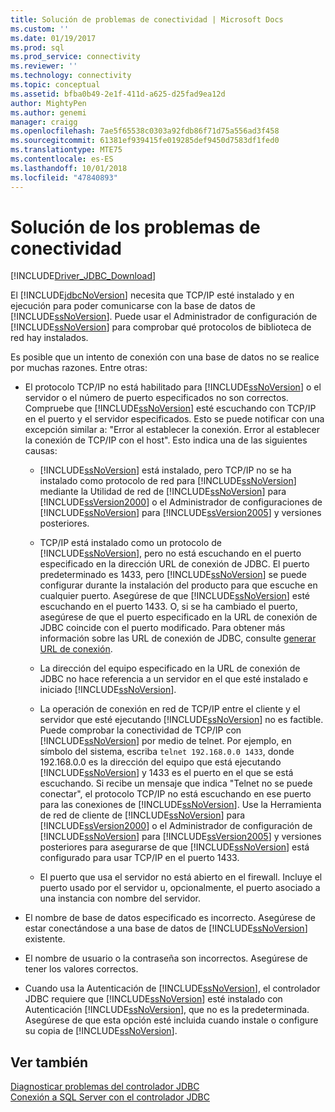```yaml
---
title: Solución de problemas de conectividad | Microsoft Docs
ms.custom: ''
ms.date: 01/19/2017
ms.prod: sql
ms.prod_service: connectivity
ms.reviewer: ''
ms.technology: connectivity
ms.topic: conceptual
ms.assetid: bfba0b49-2e1f-411d-a625-d25fad9ea12d
author: MightyPen
ms.author: genemi
manager: craigg
ms.openlocfilehash: 7ae5f65538c0303a92fdb86f71d75a556ad3f458
ms.sourcegitcommit: 61381ef939415fe019285def9450d7583df1fed0
ms.translationtype: MTE75
ms.contentlocale: es-ES
ms.lasthandoff: 10/01/2018
ms.locfileid: "47840893"
---
```

# <a name="troubleshooting-connectivity"></a>Solución de los problemas de conectividad
[!INCLUDE[Driver_JDBC_Download](../../includes/driver_jdbc_download.md)]

  El [!INCLUDE[jdbcNoVersion](../../includes/jdbcnoversion_md.md)] necesita que TCP/IP esté instalado y en ejecución para poder comunicarse con la base de datos de [!INCLUDE[ssNoVersion](../../includes/ssnoversion-md.md)]. Puede usar el Administrador de configuración de [!INCLUDE[ssNoVersion](../../includes/ssnoversion-md.md)] para comprobar qué protocolos de biblioteca de red hay instalados.  
  
 Es posible que un intento de conexión con una base de datos no se realice por muchas razones. Entre otras:  
  
-   El protocolo TCP/IP no está habilitado para [!INCLUDE[ssNoVersion](../../includes/ssnoversion-md.md)] o el servidor o el número de puerto especificados no son correctos. Compruebe que [!INCLUDE[ssNoVersion](../../includes/ssnoversion-md.md)] esté escuchando con TCP/IP en el puerto y el servidor especificados. Esto se puede notificar con una excepción similar a: "Error al establecer la conexión. Error al establecer la conexión de TCP/IP con el host". Esto indica una de las siguientes causas:  
  
    -   [!INCLUDE[ssNoVersion](../../includes/ssnoversion-md.md)] está instalado, pero TCP/IP no se ha instalado como protocolo de red para [!INCLUDE[ssNoVersion](../../includes/ssnoversion-md.md)] mediante la Utilidad de red de [!INCLUDE[ssNoVersion](../../includes/ssnoversion-md.md)] para [!INCLUDE[ssVersion2000](../../includes/ssversion2000-md.md)] o el Administrador de configuraciones de [!INCLUDE[ssNoVersion](../../includes/ssnoversion-md.md)] para [!INCLUDE[ssVersion2005](../../includes/ssversion2005-md.md)] y versiones posteriores.  
  
    -   TCP/IP está instalado como un protocolo de [!INCLUDE[ssNoVersion](../../includes/ssnoversion-md.md)], pero no está escuchando en el puerto especificado en la dirección URL de conexión de JDBC. El puerto predeterminado es 1433, pero [!INCLUDE[ssNoVersion](../../includes/ssnoversion-md.md)] se puede configurar durante la instalación del producto para que escuche en cualquier puerto. Asegúrese de que [!INCLUDE[ssNoVersion](../../includes/ssnoversion-md.md)] esté escuchando en el puerto 1433. O, si se ha cambiado el puerto, asegúrese de que el puerto especificado en la URL de conexión de JDBC coincide con el puerto modificado. Para obtener más información sobre las URL de conexión de JDBC, consulte [generar URL de conexión](../../connect/jdbc/building-the-connection-url.md).  
  
    -   La dirección del equipo especificado en la URL de conexión de JDBC no hace referencia a un servidor en el que esté instalado e iniciado [!INCLUDE[ssNoVersion](../../includes/ssnoversion-md.md)].  
  
    -   La operación de conexión en red de TCP/IP entre el cliente y el servidor que esté ejecutando [!INCLUDE[ssNoVersion](../../includes/ssnoversion-md.md)] no es factible. Puede comprobar la conectividad de TCP/IP con [!INCLUDE[ssNoVersion](../../includes/ssnoversion-md.md)] por medio de telnet. Por ejemplo, en símbolo del sistema, escriba `telnet 192.168.0.0 1433`, donde 192.168.0.0 es la dirección del equipo que está ejecutando [!INCLUDE[ssNoVersion](../../includes/ssnoversion-md.md)] y 1433 es el puerto en el que se está escuchando. Si recibe un mensaje que indica "Telnet no se puede conectar", el protocolo TCP/IP no está escuchando en ese puerto para las conexiones de [!INCLUDE[ssNoVersion](../../includes/ssnoversion-md.md)]. Use la Herramienta de red de cliente de [!INCLUDE[ssNoVersion](../../includes/ssnoversion-md.md)] para [!INCLUDE[ssVersion2000](../../includes/ssversion2000-md.md)] o el Administrador de configuración de [!INCLUDE[ssNoVersion](../../includes/ssnoversion-md.md)] para [!INCLUDE[ssVersion2005](../../includes/ssversion2005-md.md)] y versiones posteriores para asegurarse de que [!INCLUDE[ssNoVersion](../../includes/ssnoversion-md.md)] está configurado para usar TCP/IP en el puerto 1433.  
  
    -   El puerto que usa el servidor no está abierto en el firewall. Incluye el puerto usado por el servidor u, opcionalmente, el puerto asociado a una instancia con nombre del servidor.  
  
-   El nombre de base de datos especificado es incorrecto. Asegúrese de estar conectándose a una base de datos de [!INCLUDE[ssNoVersion](../../includes/ssnoversion-md.md)] existente.  
  
-   El nombre de usuario o la contraseña son incorrectos. Asegúrese de tener los valores correctos.  
  
-   Cuando usa la Autenticación de [!INCLUDE[ssNoVersion](../../includes/ssnoversion-md.md)], el controlador JDBC requiere que [!INCLUDE[ssNoVersion](../../includes/ssnoversion-md.md)] esté instalado con Autenticación [!INCLUDE[ssNoVersion](../../includes/ssnoversion-md.md)], que no es la predeterminada. Asegúrese de que esta opción esté incluida cuando instale o configure su copia de [!INCLUDE[ssNoVersion](../../includes/ssnoversion-md.md)].  
  
## <a name="see-also"></a>Ver también  
 [Diagnosticar problemas del controlador JDBC](../../connect/jdbc/diagnosing-problems-with-the-jdbc-driver.md)   
 [Conexión a SQL Server con el controlador JDBC](../../connect/jdbc/connecting-to-sql-server-with-the-jdbc-driver.md)  
  
  
